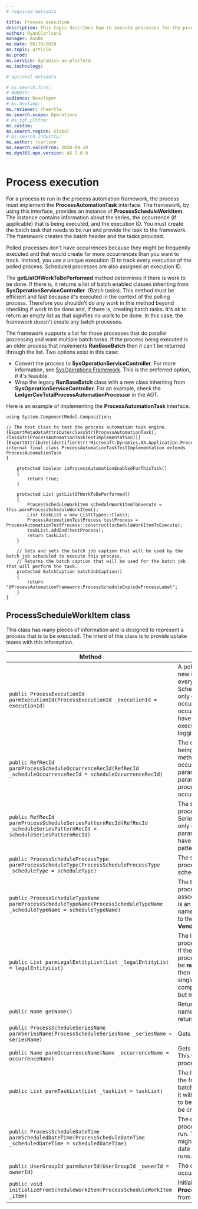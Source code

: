 ```yaml
---
# required metadata

title: Process execution
description: This topic describes how to execute processes for the process automation framework.
author: RyanCCarlson2
manager: AnnBe
ms.date: 09/10/2020
ms.topic: article
ms.prod: 
ms.service: dynamics-ax-platform
ms.technology: 

# optional metadata

# ms.search.form: 
# ROBOTS: 
audience: Developer
# ms.devlang: 
ms.reviewer: rhaertle
ms.search.scope: Operations
# ms.tgt_pltfrm: 
ms.custom:
ms.search.region: Global
# ms.search.industry: 
ms.author: rcarlson
ms.search.validFrom: 2020-09-10
ms.dyn365.ops.version: AX 7.0.0
---
```


# Process execution

For a process to run in the process automation framework, the process must implement the **ProcessAutomationTask** interface. The framework, by using this interface, provides an instance of **ProcessScheduleWorkItem**. The instance contains information about the series, the occurrence (if applicable) that is being executed, and the execution ID. You must create the batch task that needs to be run and provide the task to the framework. The framework creates the batch header and the tasks provided.

Polled processes don't have occurrences because they might be frequently executed and that would create far more occurrences than you want to track. Instead, you use a unique execution ID to track every execution of the polled process. Scheduled processes are also assigned an execution ID.

The **getListOfWorkToBePerformed** method determines if there is work to be done. If there is, it returns a list of batch enabled classes inheriting from **SysOperationServiceController**. (Batch tasks). This method must be efficient and fast because it's executed in the context of the polling process. Therefore you shouldn't do any work in this method beyond checking if work to be done and, if there is, creating batch tasks. It's ok to return an empty list as that signifies no work to be done. In this case, the framework doesn't create any batch processes.

The framework supports a list for those processes that do parallel processing and want multiple batch tasks. If the process being executed is an older process that implements **RunBaseBatch** then it can’t be returned through the list. Two options exist in this case:

- Convert the process to **SysOperationServiceController**. For more information, see [SysOperations Framework](https://docs.microsoft.com/dynamicsax-2012/developer/sysoperation-framework-overview). This is the preferred option, if it's feasible.
- Wrap the legacy **RunBaseBatch** class with a new class inheriting from **SysOperationServiceController**. For an example, check the **LedgerCovTotalProcessAutomationProcessor** in the AOT.

Here is an example of implementing the **ProcessAutomationTask** interface.

```xpp
using System.ComponentModel.Composition;

// The test class to test the process automation task engine.
[ExportMetadataAttribute(classStr(ProcessAutomationTask), classStr(ProcessAutomationTaskTestImplementation))]
[ExportAttribute(identifierStr('Microsoft.Dynamics.AX.Application.ProcessAutomationTask'))]
internal final class ProcessAutomationTaskTestImplementation extends ProcessAutomationTask
{

    protected boolean isProcessAutomationEnabledForThisTask()
    {
        return true;
    }

    protected List getListOfWorkToBePerformed()
    {
        ProcessScheduleWorkItem scheduleWorkItemToExecute = this.parmProcessScheduleWorkItem();
        List taskList = new List(Types::Class);
        ProcessAutomationTestProcess testProcess = ProcessAutomationTestProcess::construct(scheduleWorkItemToExecute);
        taskList.addEnd(testProcess);
        return taskList;
    }

    // Gets and sets the batch job caption that will be used by the batch job scheduled to execute this process.
    // Returns the batch caption that will be used for the batch job that will perform the task.
    protected BatchCaption batchJobCaption()
    {
        return "@ProcessAutomationFramework:ProcessScheduleExplodeProcessLabel";
    }
}
```

## ProcessScheduleWorkItem class

This class has many pieces of information and is designed to represent a process that is to be executed. The intent of this class is to provide uptake teams with this information.

Method | Description
---|---
`public ProcessExecutionId parmExecutionId(ProcessExecutionId _executionId = executionId)` | A polled process gets a new unique Execution ID every time it is executed. Scheduled processes are only ever run once for each occurrence so each occurrence will only ever have one execution ID. The execution ID is used for logging errors.
`public RefRecId parmProcessScheduleOccurrenceRecId(RefRecId _scheduleOccurrenceRecId = scheduleOccurrenceRecId)` | The occurrence that is being executed. Use this method to reference occurrence-specific parameter information in parameter tables. Polled processes won't have an occurrence RecId.
`public RefRecId parmProcessScheduleSeriesPatternRecId(RefRecId _scheduleSeriesPatternRecId = scheduleSeriesPatternRecId)` | The series pattern this process is associated with. Series currently can have only one pattern. All parameter records typically have a foreign key to this pattern.
`public ProcessScheduleProcessType parmProcessScheduleType(ProcessScheduleProcessType _scheduleType = scheduleType)` | The schedule type of this process - polled or scheduled.
`public ProcessScheduleTypeName parmProcessScheduleTypeName(ProcessScheduleTypeName _scheduleTypeName = scheduleTypeName)` | The type name that this process and series is associated with. This name is an internal developer name and it isn't displayed to the user. For example, **VendPaymentProposal**.
`public List parmLegalEntityList(List _legalEntityList = legalEntityList)` | The list of legal entities this process will be run against. If the process is a global process, then this list will be **null**. If single company then this list will contain a single company. Multi-company isn't supported, but might be in the future.
`public Name getName()` | Returns the occurrence name. If a type is polled, it returns the series name.
`public ProcessScheduleSeriesName parmSeriesName(ProcessScheduleSeriesName _seriesName = seriesName)` | Gets the name of the series.
`public Name parmOccurrenceName(Name _occurrenceName = occurrenceName)` | Gets the occurrence name. This will be empty if the process is a polled process.
`public List parmTaskList(List _taskList = taskList)` | The list of batch tasks for the framework to add to batch. If this list is **null** then it will be assumed  no work to be done and nothing will be created in batch.
`public ProcessScheduleDateTime parmScheduledDateTime(ProcessScheduleDateTime _scheduledDateTime = scheduledDateTime)` | The date and time the process was scheduled to run. The date and time might differ from the actual date and time the process runs.
`public UserGroupId parmOwnerId(UserGroupId _ownerId = ownerId)` | The owner of the occurrence being executed.
`public void initializeFromScheduleWorkItem(ProcessScheduleWorkItem _item)` | Initializes an instance of **ProcessScheduleWorkItem** from another instance.
